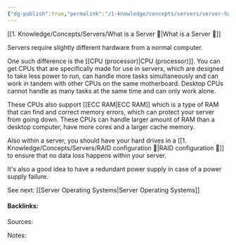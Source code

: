```yaml
---
{"dg-publish":true,"permalink":"/1-knowledge/concepts/servers/server-hardware-requirements/","tags":["self-hosting"],"created":"2025-07-25T10:13:59.275+10:00","updated":"2025-07-25T11:17:11.012+10:00"}
---
```


[[1. Knowledge/Concepts/Servers/What is a Server 🌱\|What is a Server 🌱]]

Servers require slightly different hardware from a normal computer. 

One such difference is the [[CPU (processor)\|CPU (processor)]]. You can get CPUs that are specifically made for use in servers, which are designed to take less power to run, can handle more tasks simultaneously and can work in tandem with other CPUs on the same motherboard. Desktop CPUs cannot handle as many tasks at the same time and can only work alone. 

These CPUs also support [[ECC RAM\|ECC RAM]] which is a type of RAM that can find and correct memory errors, which can protect your server from going down. These CPUs can handle larger amount of RAM than a desktop computer, have more cores and a larger cache memory. 

Also within a server, you should have your hard drives in a [[1. Knowledge/Concepts/Servers/RAID configuration 🌱\|RAID configuration 🌱]] to ensure that no data loss happens within your server.

It's also a good idea to have a redundant power supply in case of a power supply failure. 

See next: [[Server Operating Systems\|Server Operating Systems]]




#### Backlinks:
Sources:


Notes:
